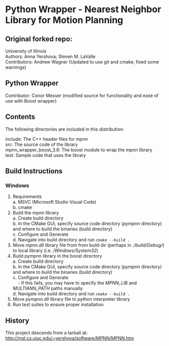 # Python Wrapper - Nearest Neighbor Library for Motion Planning

## Original forked repo:
University of Illinois  
Authors:  Anna Yershova;
          Steven M. LaValle  
Contributors: Andrew Wagner (Updated to use git and cmake, fixed some warnings)

## Python Wrapper
Contributor: Conor Messer (modified source for functionality and ease of use with Boost wrapper)

## Contents

The following directories are included in this distribution:

include:   The C++ header files for mpnn  
src:       The source code of the library  
mpnn_wrapper_boost_3.6: The boost module to wrap the mpnn library  
test:      Sample code that uses the library

## Build Instructions

### Windows

1. Requirements  
   a. MSVC (Microsoft Studio Visual Code)  
   b. cmake  
2. Build the mpnn library  
   a. Create build directory  
   b. In the CMake GUI, specify source code directory (*pympnn* directory) and where to build the binaries (build directory)  
   c. Configure and Generate  
   d. Navigate into build directory and run `cmake --build .`
3. Move *mpnn.dll* library file from from build dir (perhaps in *./build/Debug/*) to local library (i.e. */Windows/System32*)  
4. Build pympnn library in the boost directory  
   a. Create build directory  
   b. In the CMake GUI, specify source code directory (*pympnn* directory) and where to build the binaries (build directory)  
   c. Configure and Generate  
&nbsp;&nbsp;&nbsp;    - If this fails, you may have to specify the *MPNN_LIB* and *MULTIANN_PATH* paths manually  
   d. Navigate into build directory and run `cmake --build .`  
5. Move *pympnn.dll* library file to python interpreter library
6. Run test suites to ensure proper installation  

## History

This project descends from a tarball at:
http://msl.cs.uiuc.edu/~yershova/software/MPNN/MPNN.htm
